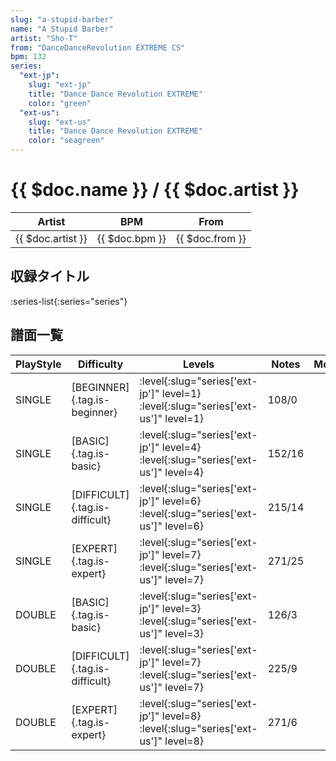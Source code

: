 ```yaml
---
slug: "a-stupid-barber"
name: "A Stupid Barber"
artist: "Sho-T"
from: "DanceDanceRevolution EXTREME CS"
bpm: 132
series:
  "ext-jp":
    slug: "ext-jp"
    title: "Dance Dance Revolution EXTREME"
    color: "green"
  "ext-us":
    slug: "ext-us"
    title: "Dance Dance Revolution EXTREME"
    color: "seagreen"
---
```


# {{ $doc.name }} / {{ $doc.artist }}

|Artist|BPM|From|
|------|---|----|
|{{ $doc.artist }}|{{ $doc.bpm }}|{{ $doc.from }}|

## 収録タイトル

:series-list{:series="series"}

## 譜面一覧

|PlayStyle|Difficulty|Levels|Notes|Movie|
|---------|----------|------|-----|-----|
|SINGLE|[BEGINNER]{.tag.is-beginner}|:level{:slug="series['ext-jp']" level=1} :level{:slug="series['ext-us']" level=1}|108/0||
|SINGLE|[BASIC]{.tag.is-basic}|:level{:slug="series['ext-jp']" level=4} :level{:slug="series['ext-us']" level=4}|152/16||
|SINGLE|[DIFFICULT]{.tag.is-difficult}|:level{:slug="series['ext-jp']" level=6} :level{:slug="series['ext-us']" level=6}|215/14||
|SINGLE|[EXPERT]{.tag.is-expert}|:level{:slug="series['ext-jp']" level=7} :level{:slug="series['ext-us']" level=7}|271/25||
|DOUBLE|[BASIC]{.tag.is-basic}|:level{:slug="series['ext-jp']" level=3} :level{:slug="series['ext-us']" level=3}|126/3||
|DOUBLE|[DIFFICULT]{.tag.is-difficult}|:level{:slug="series['ext-jp']" level=7} :level{:slug="series['ext-us']" level=7}|225/9||
|DOUBLE|[EXPERT]{.tag.is-expert}|:level{:slug="series['ext-jp']" level=8} :level{:slug="series['ext-us']" level=8}|271/6||
